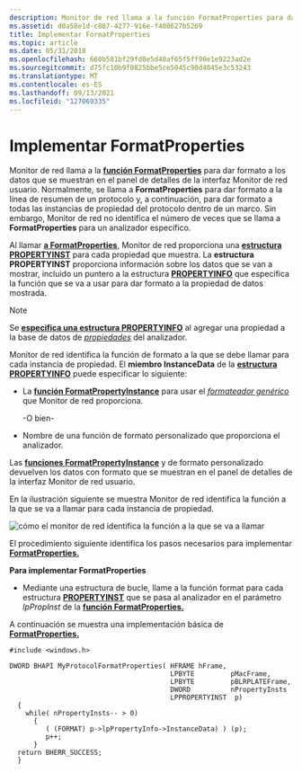 ```yaml
---
description: Monitor de red llama a la función FormatProperties para dar formato a los datos que se muestran en el panel de detalles de la interfaz Monitor de red usuario.
ms.assetid: d0a58e1d-c867-4277-916e-f408627b5269
title: Implementar FormatProperties
ms.topic: article
ms.date: 05/31/2018
ms.openlocfilehash: 660b581bf29fd8e5d40af65f5ff90e1e9223ad2e
ms.sourcegitcommit: d75fc10b9f0825bbe5ce5045c90d4045e3c53243
ms.translationtype: MT
ms.contentlocale: es-ES
ms.lasthandoff: 09/13/2021
ms.locfileid: "127069335"
---
```

# <a name="implementing-formatproperties"></a>Implementar FormatProperties

Monitor de red llama a la [**función FormatProperties**](formatproperties.md) para dar formato a los datos que se muestran en el panel de detalles de la interfaz Monitor de red usuario. Normalmente, se llama a **FormatProperties** para dar formato a la línea de resumen de un protocolo y, a continuación, para dar formato a todas las instancias de propiedad del protocolo dentro de un marco. Sin embargo, Monitor de red no identifica el número de veces que se llama a **FormatProperties** para un analizador específico.

Al llamar [**a FormatProperties**](formatproperties.md), Monitor de red proporciona una [**estructura PROPERTYINST**](propertyinst.md) para cada propiedad que muestra. La **estructura PROPERTYINST** proporciona información sobre los datos que se van a mostrar, incluido un puntero a la estructura [**PROPERTYINFO**](propertyinfo.md) que especifica la función que se va a usar para dar formato a la propiedad de datos mostrada.

> [!Note]  
> Se [**especifica una estructura PROPERTYINFO**](propertyinfo.md) al agregar una propiedad a la base de datos de [*propiedades*](p.md) del analizador.

 

Monitor de red identifica la función de formato a la que se debe llamar para cada instancia de propiedad. El **miembro InstanceData** de la [**estructura PROPERTYINFO**](propertyinfo.md) puede especificar lo siguiente:

-   La [**función FormatPropertyInstance**](formatpropertyinstance.md) para usar el [*formateador genérico*](g.md) que Monitor de red proporciona.

    -O bien-

-   Nombre de una función de formato personalizado que proporciona el analizador.

Las [**funciones FormatPropertyInstance**](formatpropertyinstance.md) y de formato personalizado devuelven los datos con formato que se muestran en el panel de detalles de la interfaz Monitor de red usuario.

En la ilustración siguiente se muestra Monitor de red identifica la función a la que se va a llamar para cada instancia de propiedad.

![cómo el monitor de red identifica la función a la que se va a llamar](images/formatprop1.png)

El procedimiento siguiente identifica los pasos necesarios para implementar [**FormatProperties.**](formatproperties.md)

**Para implementar FormatProperties**

-   Mediante una estructura de bucle, llame a la función format para cada estructura [**PROPERTYINST**](propertyinst.md) que se pasa al analizador en el parámetro *lpPropInst* de la [**función FormatProperties.**](formatproperties.md)

A continuación se muestra una implementación básica de [**FormatProperties.**](formatproperties.md)

``` syntax
#include <windows.h>

DWORD BHAPI MyProtocolFormatProperties( HFRAME hFrame,
                                        LPBYTE         pMacFrame,
                                        LPBYTE         pBLRPLATEFrame,
                                        DWORD          nPropertyInsts
                                        LPPROPERTYINST  p)
  {
    while( nPropertyInsts-- > 0)
      {
         ( (FORMAT) p->lpPropertyInfo->InstanceData) ) (p);
         p++;
      }
  return BHERR_SUCCESS;
  }
```

 

 



